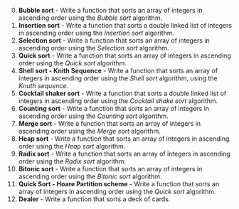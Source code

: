 0. **Bubble sort** - Write a function that sorts an array of integers in ascending order using the *Bubble sort* algorithm.
1. **Insertion sort** - Write a function that sorts a double linked list of integers in ascending order using the *Insertion sort* algorithm.
2. **Selection sort** - Write a function that sorts an array of integers in ascending order using the *Selection sort* algorithm.
3. **Quick sort** - Write a function that sorts an array of integers in ascending order using the *Quick sort* algorithm.
4. **Shell sort - Knith Sequence** - Write a function that sorts an array of integers in ascending order using the *Shell sort* algorithm, using the *Knuth sequence*.
5. **Cocktail shaker sort** - Write a function that sorts a double linked list of integers in ascending order using the *Cocktail shake sort* algorithm.
6. **Counting sort** - Write a function that sorts an array of integers in ascending order using the *Counting sort* algorithm.
7. **Merge sort** - Write a function that sorts an array of integers in ascending order using the *Merge sort* algorithm.
8. **Heap sort** - Write a function that sorts an array of integers in ascending order using the *Heap sort* algorithm.
9. **Radix sort** - Write a function that sorts an array of integers in ascending order using the *Radix sort* algorithm.
10. **Bitonic sort** - Write a function that sorts an array of integers in ascending order using the *Bitonic sort* algorithm.
11. **Quick Sort - Hoare Partition scheme** - Write a function that sorts an array of integers in ascending order using the *Quick sort* algorithm.
12. **Dealer** - Write a function that sorts a deck of cards.
